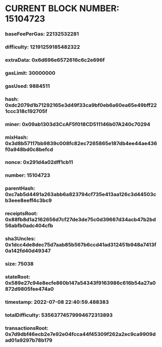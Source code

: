 # CURRENT BLOCK NUMBER: 15104723

### baseFeePerGas: 22132532281
### difficulty: 12191259185482322
### extraData: 0x6d696e6572616c6c2e696f
### gasLimit: 30000000
### gasUsed: 9884511
### hash: 0xdc2079d1b71292165e3d49f33ca9bf0eb6a60ea65e49bff221ccc318c192705f
### miner: 0x09ab1303d3CcAF5f018CD511146b07A240c70294
### mixHash: 0x3d8b57117bb9839c008fc82ec7265865e187db4ee44ae436f0a948bd0c8befcd
### nonce: 0x291d4a02dff1cb11
### number: 15104723
### parentHash: 0xc7ab5d4491a263abb6a823794cf735e413aa126c3d44503cb3eee8eeff4c3bc9
### receiptsRoot: 0x88fb8d1a2162656d7cf27de3de75c0d39667d34acb47b2bd56abfb0adc404cfb
### sha3Uncles: 0x1dcc4de8dec75d7aab85b567b6ccd41ad312451b948a7413f0a142fd40d49347
### size: 75038
### stateRoot: 0x589e27c94e8ecfe860b147a54343f9163986c616b54a27a0872d9805fee474a0
### timestamp: 2022-07-08 22:40:59.488383
### totalDifficulty: 53563774579994672313893
### transactionsRoot: 0x7d9dbf46ecb2e7e92e04fcca44f45309f262a2ec9ca9909dad01a9297b78b179

